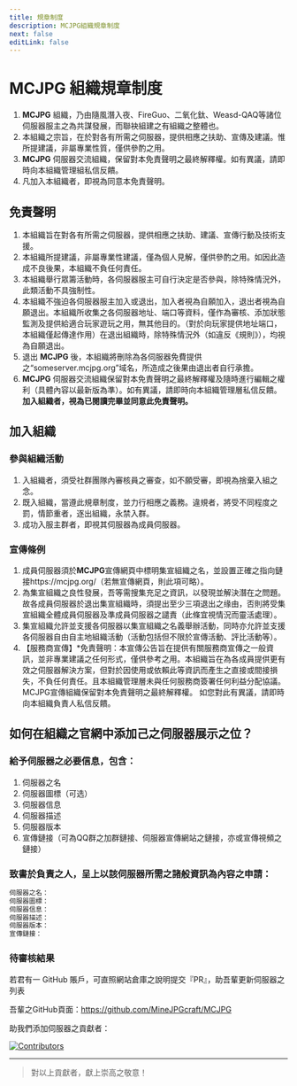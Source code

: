 ```yaml
---
title: 規章制度
description: MCJPG組織規章制度
next: false
editLink: false
---
```

# MCJPG 組織規章制度
1. **MCJPG** 組織，乃由隨風潛入夜、FireGuo、二氧化鈦、Weasd-QAQ等諸位伺服器服主之為共謀發展，而聯袂組建之有組織之整體也。
2. 本組織之宗旨，在於對各有所需之伺服器，提供相應之扶助、宣傳及建議。惟所提建議，非屬專業性質，僅供參酌之用。
3. **MCJPG** 伺服器交流組織，保留對本免責聲明之最終解釋權。如有異議，請即時向本組織管理組私信反饋。
4. 凡加入本組織者，即視為同意本免責聲明。

## 免責聲明
1. 本組織旨在對各有所需之伺服器，提供相應之扶助、建議、宣傳行動及技術支援。
2. 本組織所提建議，非屬專業性建議，僅為個人見解，僅供參酌之用。如因此造成不良後果，本組織不負任何責任。
3. 本組織舉行眾籌活動時，各伺服器服主可自行決定是否參與，除特殊情況外，此類活動不具強制性。
4. 本組織不強迫各伺服器服主加入或退出，加入者視為自願加入，退出者視為自願退出。本組織所收集之各伺服器地址、端口等資料，僅作為審核、添加狀態監測及提供給適合玩家遊玩之用，無其他目的。（對於向玩家提供地址端口，本組織僅起傳達作用）在退出組織時，除特殊情況外（如違反《規則》），均視為自願退出。
5. 退出 **MCJPG** 後，本組織將刪除為各伺服器免費提供之“someserver.mcjpg.org”域名，所造成之後果由退出者自行承擔。
6. **MCJPG** 伺服器交流組織保留對本免責聲明之最終解釋權及隨時進行編輯之權利（具體內容以最新版為準）。如有異議，請即時向本組織管理層私信反饋。
**加入組織者，視為已閱讀完畢並同意此免責聲明。**

## 加入組織

### 參與組織活動

1. 入組織者，須受社群團隊內審核員之審查，如不願受審，即視為捨棄入組之念。  
2. 既入組織，當遵此規章制度，並力行相應之義務。違規者，將受不同程度之罰，情節重者，逐出組織，永禁入群。  
3. 成功入服主群者，即視其伺服器為成員伺服器。

### 宣傳條例

1. 成員伺服器須於**MCJPG**宣傳網頁中標明集宣組織之名，並設置正確之指向鏈接https://mcjpg.org/（若無宣傳網頁，則此項可略）。
2. 為集宣組織之良性發展，吾等需搜集充足之資訊，以發現並解決潛在之問題。故各成員伺服器於退出集宣組織時，須提出至少三項退出之缘由，否則將受集宣組織全體成員伺服器及準成員伺服器之譴責（此條宜視情況而靈活處理）。
3. 集宣組織允許並支援各伺服器以集宣組織之名義舉辦活動，同時亦允許並支援各伺服器自由自主地組織活動（活動包括但不限於宣傳活動、評比活動等）。  
4. 【服務商宣傳】*免責聲明：本宣傳公告旨在提供有關服務商宣傳之一般資訊，並非專業建議之任何形式，僅供參考之用。本組織旨在為各成員提供更有效之伺服器解決方案，但對於因使用或依賴此等資訊而產生之直接或間接損失，不負任何責任。且本組織管理層未與任何服務商簽署任何利益分配協議。MCJPG宣傳組織保留對本免責聲明之最終解釋權。
如您對此有異議，請即時向本組織負責人私信反饋。



## 如何在組織之官網中添加己之伺服器展示之位？

###  給予伺服器之必要信息，包含：

  1. 伺服器之名
  2. 伺服器圖標（可选）
  3. 伺服器信息
  4. 伺服器描述
  5. 伺服器版本
  6. 宣傳鏈接（可為QQ群之加群鏈接、伺服器宣傳網站之鏈接，亦或宣傳視頻之鏈接）

###  致書於負責之人，呈上以該伺服器所需之諸般資訊為內容之申請：

``` txt
伺服器之名：
伺服器圖標：
伺服器信息：
伺服器描述：
伺服器版本：
宣傳鏈接：
```

### 待審核結果

  若君有一 GitHub 賬戶，可直照網站倉庫之說明提交『PR』，助吾輩更新伺服器之列表

吾輩之GitHub頁面：https://github.com/MineJPGcraft/MCJPG

助我們添加伺服器之貢獻者：

<a href="https://github.com/ZhuYuxuan9302/MCJPG/graphs/contributors">
  <img src="https://contrib.rocks/image?repo=ZhuYuxuan9302/MCJPG" alt="Contributors"/>
</a>

---------

>對以上貢獻者，獻上崇高之敬意！
